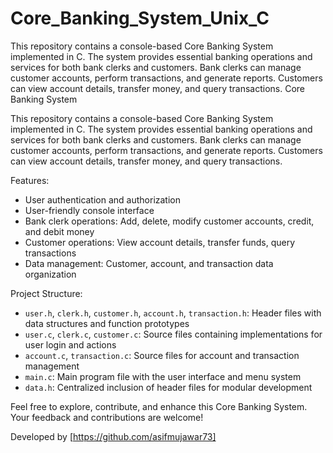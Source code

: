 # Core_Banking_System_Unix_C
This repository contains a console-based Core Banking System implemented in C. The system provides essential banking operations and services for both bank clerks and customers. Bank clerks can manage customer accounts, perform transactions, and generate reports. Customers can view account details, transfer money, and query transactions.
Core Banking System

This repository contains a console-based Core Banking System implemented in C. The system provides essential banking operations and services for both bank clerks and customers. Bank clerks can manage customer accounts, perform transactions, and generate reports. Customers can view account details, transfer money, and query transactions.

Features:
- User authentication and authorization
- User-friendly console interface
- Bank clerk operations: Add, delete, modify customer accounts, credit, and debit money
- Customer operations: View account details, transfer funds, query transactions
- Data management: Customer, account, and transaction data organization

Project Structure:
- `user.h`, `clerk.h`, `customer.h`, `account.h`, `transaction.h`: Header files with data structures and function prototypes
- `user.c`, `clerk.c`, `customer.c`: Source files containing implementations for user login and actions
- `account.c`, `transaction.c`: Source files for account and transaction management
- `main.c`: Main program file with the user interface and menu system
- `data.h`: Centralized inclusion of header files for modular development

Feel free to explore, contribute, and enhance this Core Banking System. Your feedback and contributions are welcome!

Developed by [https://github.com/asifmujawar73]

